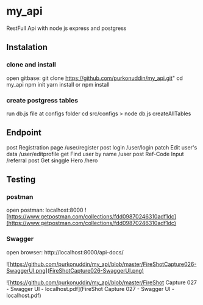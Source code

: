 # my_api
RestFull Api with node js express and postgress

## Instalation

### clone and install
open gitbase: git clone https://github.com/purkonuddin/my_api.git"
cd my_api
npm init
yarn install or npm install

### create postgress tables 
run db.js file at configs folder
cd src/configs > node db.js createAllTables
 
## Endpoint
post    Registration page       /user/register
post    login                   /user/login
patch   Edit user's data        /user/editprofile
get     Find user by name       /user
post    Ref-Code Input          /referral
post    Get singgle Hero        /hero


## Testing

### postman

open postman: localhost:8000
![https://www.getpostman.com/collections/fdd09870246310adf1dc](https://www.getpostman.com/collections/fdd09870246310adf1dc)
 
### Swagger

open browser: http://localhost:8000/api-docs/

![https://github.com/purkonuddin/my_api/blob/master/FireShotCapture026-SwaggerUI.png](FireShotCapture026-SwaggerUI.png)

![https://github.com/purkonuddin/my_api/blob/master/FireShot Capture 027 - Swagger UI - localhost.pdf](FireShot Capture 027 - Swagger UI - localhost.pdf)
